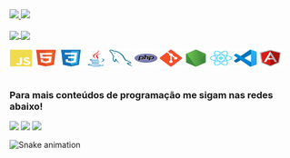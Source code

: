 <!-- inicio analise geral -->
  <div>
    <a href="https://github.com/4P4UL0">
    <img height="180em" src="https://github-readme-stats.vercel.app/api?username=4P4UL0&show_icons=true&theme=tokyonight&include_all_commits=true&count_private=true"/>
    <img height="180em" src="https://github-readme-stats.vercel.app/api/top-langs/?username=4P4UL0&layout=compact&langs_count=6&theme=tokyonight"/>
  </div><br>
<!-- fim analise geral -->
  
<!-- inicio repositorios -->
  <a href="https://github.com/4P4UL0/agente-solen-whtas.git">
    <img align="center" src="https://github-readme-stats.vercel.app/api/pin/?username=4P4UL0&repo=agente-solen-whtas.git&theme=tokyonight" />
  </a>
  <a href="https://github.com/lowlighter/metrics">
    <img align="center" src="https://github-readme-stats.vercel.app/api/pin/?username=lowlighter&repo=metrics&theme=tokyonight" />
  </a>
<!-- fim repositorios -->

<!-- inicio icons -->
  <div style="display: inline_block"><br>
    <img align="center" alt="Js" height="30" width="40" src="https://raw.githubusercontent.com/devicons/devicon/master/icons/javascript/javascript-plain.svg">
    <img align="center" alt="HTML" height="30" width="40" src="https://raw.githubusercontent.com/devicons/devicon/master/icons/html5/html5-original.svg">
    <img align="center" alt="CSS" height="30" width="40" src="https://raw.githubusercontent.com/devicons/devicon/master/icons/css3/css3-original.svg">
    <img align="center" alt="java" height="30" width="40" src="https://raw.githubusercontent.com/devicons/devicon/master/icons/java/java-original.svg">
    <img align="center" alt="mysql" height="30" width="40" src="https://raw.githubusercontent.com/devicons/devicon/master/icons/mysql/mysql-original.svg">
    <img align="center" alt="php" height="30" width="40" src="https://raw.githubusercontent.com/devicons/devicon/master/icons/php/php-original.svg">
    <img align="center" alt="git" height="30" width="40" src="https://raw.githubusercontent.com/devicons/devicon/master/icons/git/git-original.svg">
    <img align="center" alt="nodejs" height="30" width="40" src="https://raw.githubusercontent.com/devicons/devicon/master/icons/nodejs/nodejs-original.svg">
    <img align="center" alt="react" height="30" width="40" src="https://raw.githubusercontent.com/devicons/devicon/master/icons/react/react-original.svg">
    <img align="center" alt="vscode" height="30" width="40" src="https://raw.githubusercontent.com/devicons/devicon/master/icons/vscode/vscode-original.svg">
    <img align="center" alt="angularjs" height="30" width="40" src="https://raw.githubusercontent.com/devicons/devicon/master/icons/angularjs/angularjs-original.svg">
  </div>
<!-- fim icons -->
  
 <br>
 
 ### Para mais conteúdos de programação me sigam nas redes abaixo!
 
<div style="display: inline_block"> 
    <a href="https://www.instagram.com/p4ul07i/" target="a_blank"><img src="https://img.shields.io/badge/-Instagram-%23E4405F?style=for-the-badge&logo=instagram&logoColor=pink" target="a_blank"></a>
    <a href = "mailto:antoniospaul6@gmail.com" target="a_blank"><img src="https://img.shields.io/badge/-Gmail-%23333?style=for-the-badge&logo=gmail&logoColor=red" target="a_blank"></a>
    <a href="https://www.linkedin.com/in/a-paulo" target="a_blank"><img src="https://img.shields.io/badge/-LinkedIn-%230077B5?style=for-the-badge&logo=linkedin&logoColor=bluecian" target="a_blank"></a><br>
  
<!-- jogo da cobrinha -->
  ![Snake animation](https://github.com/devemdobro/devemdobro/blob/output/github-contribution-grid-snake.svg)
<!-- fim jogo -->
</div>
